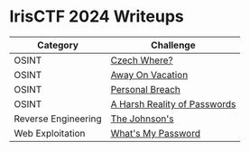 # IrisCTF 2024 Writeups

| Category                        | Challenge                                                          | 
| ------------------------------- | ------------------------------------------------------------ | 
|    OSINT                        | <a href = https://github.com/ArifPeycal/IrisCTF2024-Writeup/tree/main/Czech%20Where%3F> Czech Where?  </a> | 
|    OSINT                        | <a href = https://github.com/ArifPeycal/IrisCTF2024-Writeup/tree/main/Away%20On%20Vacation> Away On Vacation  </a> |
|    OSINT                        | <a href = https://github.com/ArifPeycal/IrisCTF2024-Writeup/tree/main/Personal%20Breach> Personal Breach  </a> | 
|    OSINT                        | <a href = https://github.com/ArifPeycal/IrisCTF2024-Writeup/tree/main/A%20Harsh%20Reality%20of%20Passwords> A Harsh Reality of Passwords</a> | 
|    Reverse Engineering           | <a href = "https://github.com/ArifPeycal/IrisCTF2024-Writeup/tree/main/The%20Johnson's"> The Johnson's</a> | 
|    Web Exploitation              | <a href = "https://github.com/ArifPeycal/IrisCTF2024-Writeup/tree/main/What's%20My%20Password%3F"> What's My Password</a> | 

